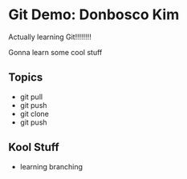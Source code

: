 # Git Demo: Donbosco Kim

Actually learning Git!!!!!!!!

Gonna learn some cool stuff

## Topics

- git pull
- git push
- git clone
- git push

## Kool Stuff

- learning branching
